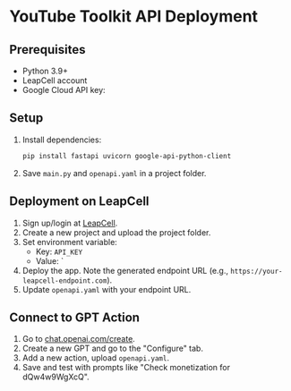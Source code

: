 # YouTube Toolkit API Deployment

## Prerequisites
- Python 3.9+
- LeapCell account
- Google Cloud API key: 
## Setup
1. Install dependencies:
   ```bash
   pip install fastapi uvicorn google-api-python-client
   ```
2. Save `main.py` and `openapi.yaml` in a project folder.

## Deployment on LeapCell
1. Sign up/login at [LeapCell](https://leapcell.com).
2. Create a new project and upload the project folder.
3. Set environment variable:
   - Key: `API_KEY`
   - Value: `
4. Deploy the app. Note the generated endpoint URL (e.g., `https://your-leapcell-endpoint.com`).
5. Update `openapi.yaml` with your endpoint URL.

## Connect to GPT Action
1. Go to [chat.openai.com/create](https://chat.openai.com/create).
2. Create a new GPT and go to the "Configure" tab.
3. Add a new action, upload `openapi.yaml`.
4. Save and test with prompts like "Check monetization for dQw4w9WgXcQ".
